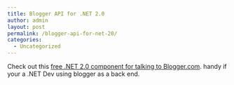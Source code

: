 ```yaml
---
title: Blogger API for .NET 2.0
author: admin
layout: post
permalink: /blogger-api-for-net-20/
categories:
  - Uncategorized
---
```

Check out this [free .NET 2.0 component for talking to Blogger.com][1]. handy if your a .NET Dev using blogger as a back end.

 [1]: http://www.worldwideweb-x.com/Blogger-DotNet.html